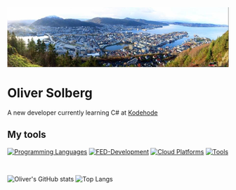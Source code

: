 <img src="pictures/tempbergenpanorama.jpg" />

# Oliver Solberg

A new developer currently learning C# at [Kodehode](https://www.kodehode.no/)
<br>
## My tools
[![Programming Languages](https://skillicons.dev/icons?i=cs,js,net)]()
[![FED-Development](https://skillicons.dev/icons?i=html,css)]()
[![Cloud Platforms](https://skillicons.dev/icons?i=azure)]()
[![Tools](https://skillicons.dev/icons?i=vscode,git)]()

<br>

![Oliver's GitHub stats](https://github-readme-stats.vercel.app/api?username=Tobe-Deleted&show_icons=true&theme=synthwave)
  ![Top Langs](https://github-readme-stats.vercel.app/api/top-langs/?username=Tobe-Deleted&layout=compact&theme=synthwave&Langs_count=10)
<!--
**Tobe-Deleted/Tobe-Deleted** is a ✨ _special_ ✨ repository because its `README.md` (this file) appears on your GitHub profile.

Here are some ideas to get you started:

- 🔭 I’m currently working on ...
- 🌱 I’m currently learning ...
- 👯 I’m looking to collaborate on ...
- 🤔 I’m looking for help with ...
- 💬 Ask me about ...
- 📫 How to reach me: ...
- 😄 Pronouns: ...
- ⚡ Fun fact: ...
  -->

